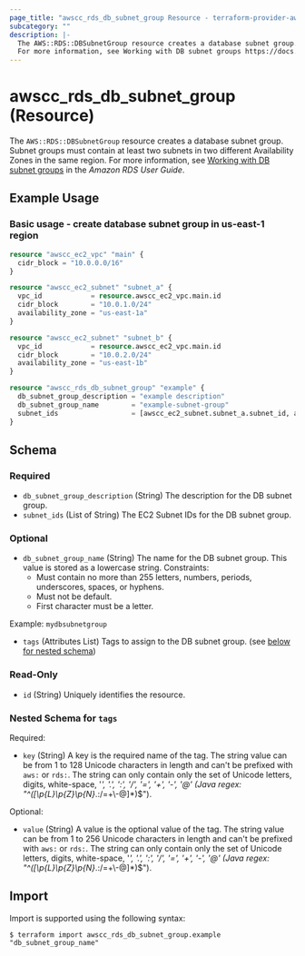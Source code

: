 ```yaml
---
page_title: "awscc_rds_db_subnet_group Resource - terraform-provider-awscc"
subcategory: ""
description: |-
  The AWS::RDS::DBSubnetGroup resource creates a database subnet group. Subnet groups must contain at least two subnets in two different Availability Zones in the same region.
  For more information, see Working with DB subnet groups https://docs.aws.amazon.com/AmazonRDS/latest/UserGuide/USER_VPC.WorkingWithRDSInstanceinaVPC.html#USER_VPC.Subnets in the Amazon RDS User Guide.
---
```


# awscc_rds_db_subnet_group (Resource)

The ``AWS::RDS::DBSubnetGroup`` resource creates a database subnet group. Subnet groups must contain at least two subnets in two different Availability Zones in the same region. 
 For more information, see [Working with DB subnet groups](https://docs.aws.amazon.com/AmazonRDS/latest/UserGuide/USER_VPC.WorkingWithRDSInstanceinaVPC.html#USER_VPC.Subnets) in the *Amazon RDS User Guide*.

## Example Usage

### Basic usage - create database subnet group in us-east-1 region
```terraform
resource "awscc_ec2_vpc" "main" {
  cidr_block = "10.0.0.0/16"
}

resource "awscc_ec2_subnet" "subnet_a" {
  vpc_id            = resource.awscc_ec2_vpc.main.id
  cidr_block        = "10.0.1.0/24"
  availability_zone = "us-east-1a"
}

resource "awscc_ec2_subnet" "subnet_b" {
  vpc_id            = resource.awscc_ec2_vpc.main.id
  cidr_block        = "10.0.2.0/24"
  availability_zone = "us-east-1b"
}

resource "awscc_rds_db_subnet_group" "example" {
  db_subnet_group_description = "example description"
  db_subnet_group_name        = "example-subnet-group"
  subnet_ids                  = [awscc_ec2_subnet.subnet_a.subnet_id, awscc_ec2_subnet.subnet_b.subnet_id]
}
```

<!-- schema generated by tfplugindocs -->
## Schema

### Required

- `db_subnet_group_description` (String) The description for the DB subnet group.
- `subnet_ids` (List of String) The EC2 Subnet IDs for the DB subnet group.

### Optional

- `db_subnet_group_name` (String) The name for the DB subnet group. This value is stored as a lowercase string.
 Constraints:
  +  Must contain no more than 255 letters, numbers, periods, underscores, spaces, or hyphens.
  +  Must not be default.
  +  First character must be a letter.
  
 Example: ``mydbsubnetgroup``
- `tags` (Attributes List) Tags to assign to the DB subnet group. (see [below for nested schema](#nestedatt--tags))

### Read-Only

- `id` (String) Uniquely identifies the resource.

<a id="nestedatt--tags"></a>
### Nested Schema for `tags`

Required:

- `key` (String) A key is the required name of the tag. The string value can be from 1 to 128 Unicode characters in length and can't be prefixed with ``aws:`` or ``rds:``. The string can only contain only the set of Unicode letters, digits, white-space, '_', '.', ':', '/', '=', '+', '-', '@' (Java regex: "^([\\p{L}\\p{Z}\\p{N}_.:/=+\\-@]*)$").

Optional:

- `value` (String) A value is the optional value of the tag. The string value can be from 1 to 256 Unicode characters in length and can't be prefixed with ``aws:`` or ``rds:``. The string can only contain only the set of Unicode letters, digits, white-space, '_', '.', ':', '/', '=', '+', '-', '@' (Java regex: "^([\\p{L}\\p{Z}\\p{N}_.:/=+\\-@]*)$").

## Import

Import is supported using the following syntax:

```shell
$ terraform import awscc_rds_db_subnet_group.example "db_subnet_group_name"
```